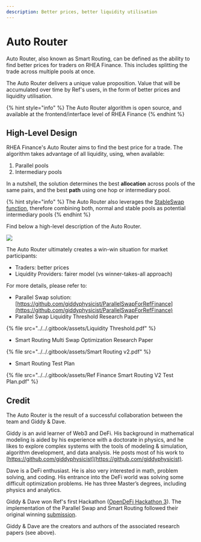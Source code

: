 ```yaml
---
description: Better prices, better liquidity utilisation
---
```


# Auto Router

Auto Router, also known as Smart Routing, can be defined as the ability to find better prices for traders on RHEA Finance. This includes splitting the trade across multiple pools at once.

The Auto Router delivers a unique value proposition. Value that will be accumulated over time by Ref's users, in the form of better prices and liquidity utilisation.

{% hint style="info" %}
The Auto Router algorithm is open source, and available at the frontend/interface level of RHEA Finance
{% endhint %}

## High-Level Design&#x20;

RHEA Finance's Auto Router aims to find the best price for a trade. The algorithm takes advantage of all liquidity, using, when available:

1. Parallel pools
2. Intermediary pools

In a nutshell, the solution determines the best **allocation** across pools of the same pairs, and the best **path** using one hop or intermediary pool.

{% hint style="info" %}
The Auto Router also leverages the [StableSwap function](./), therefore combining both, normal and stable pools as potential intermediary pools
{% endhint %}

Find below a high-level description of the Auto Router.

![](../../.gitbook/assets/smart-routing-2.jpg)



The Auto Router ultimately creates a win-win situation for market participants:

* Traders: better prices
* Liquidity Providers: fairer model (vs winner-takes-all approach)

For more details, please refer to:

* Parallel Swap solution: [https://github.com/giddyphysicist/ParallelSwapForRefFinance](https://github.com/giddyphysicist/ParallelSwapForRefFinance)
* Parallel Swap Liquidity Threshold Research Paper

{% file src="../../.gitbook/assets/Liquidity Threshold.pdf" %}

* Smart Routing Multi Swap Optimization Research Paper

{% file src="../../.gitbook/assets/Smart Routing v2.pdf" %}

* Smart Routing Test Plan

{% file src="../../.gitbook/assets/Ref Finance Smart Routing V2 Test Plan.pdf" %}

## **Credit** <a href="#id-853e" id="id-853e"></a>

The Auto Router is the result of a successful collaboration between the team and Giddy & Dave.

Giddy is an avid learner of Web3 and DeFi. His background in mathematical modeling is aided by his experience with a doctorate in physics, and he likes to explore complex systems with the tools of modeling & simulation, algorithm development, and data analysis. He posts most of his work to [https://github.com/giddyphysicist](https://github.com/giddyphysicist).

Dave is a DeFi enthusiast. He is also very interested in math, problem solving, and coding. His entrance into the DeFi world was solving some difficult optimization problems. He has three Master’s degrees, including physics and analytics.

Giddy & Dave won Ref's first Hackathon ([OpenDeFi Hackathon 3](https://github.com/near/bounties/issues/64)). The implementation of the Parallel Swap and Smart Routing followed their original winning [submission](https://github.com/giddyphysicist/ParallelSwapForRefFinance).&#x20;

Giddy & Dave are the creators and authors of the associated research papers (see above).
